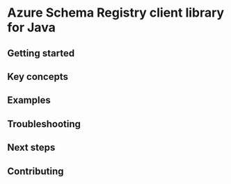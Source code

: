 # Azure Schema Registry client library for Java

## Getting started

## Key concepts

## Examples

## Troubleshooting

## Next steps

## Contributing
